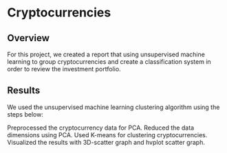 # Cryptocurrencies
## Overview

For this project, we created a report that using unsupervised machine learning to group cryptocurrencies and create a classification system in order to review the investment portfolio.

## Results

We used the unsupervised machine learning clustering algorithm using the steps below:

Preprocessed the cryptocurrency data for PCA.
Reduced the data dimensions using PCA.
Used K-means for clustering cryptocurrencies.
Visualized the results with 3D-scatter graph and hvplot scatter graph.
